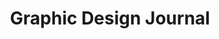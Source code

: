---
title: "Graphic Design Journal"
tag: "graphic design"
description: "Some thoughts, words, and musings on graphic design—where it’s been, where it stands, and where it’s headed. 🥑"
header_image: "/svg/header/header-topic.svg"
header_color: "#7fee7d"
---